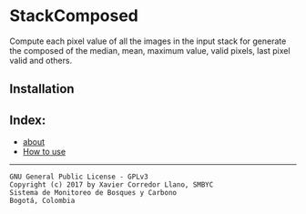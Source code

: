 # StackComposed

Compute each pixel value of all the images in the input stack for generate the composed of the median, mean, maximum value, valid pixels, last pixel valid and others.

## Installation

## Index:
- [about](about.md)
- [How to use](how_to_use.md)


***

    GNU General Public License - GPLv3
    Copyright (c) 2017 by Xavier Corredor Llano, SMBYC
    Sistema de Monitoreo de Bosques y Carbono
    Bogotá, Colombia